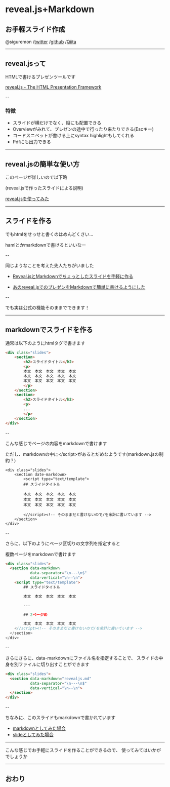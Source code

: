 # reveal.js+Markdown
## お手軽スライド作成

@siguremon
/[twitter](twitter.com/siguremon)
/[github](http://siguremon.github.io)
/[Qiita](http://qiita.com/users/siguremon)

---

## reveal.jsって

HTMLで書けるプレゼンツールです

[reveal.js - The HTML Presentation Framework](http://lab.hakim.se/reveal-js/)

--

### 特徴
- スライドが横だけでなく、縦にも配置できる
- Overviewがみれて、プレゼンの途中で行ったり来たりできる(Escキー)
- コードスニペットが書ける上にsyntax highlightもしてくれる
- Pdfにも出力できる

---

## reveal.jsの簡単な使い方

このページが詳しいので以下略

(reveal.jsで作ったスライドによる説明)

[reveal.jsを使ってみた](http://tmlife-storage.googlecode.com/svn/trunk/reveal.js-guide/index.html)

---

## スライドを作る

でもhtmlをせっせと書くのはめんどくさい…

hamlとかmarkdownで書けるといいなー

--

同じようなことを考えた先人たちがいました

- [Reveal.jsとMarkdownでちょっとしたスライドを手軽に作る](http://n.blueblack.net/articles/2013-03-02_reveal_js_and_markdown_presentation/)

- [あのreveal.jsでのプレゼンをMarkdownで簡単に書けるようにした](http://blog.nishimiyahara.net/2013/02/revealjs-markdown.html)

--

でも実は公式の機能そのままでできます！

---

## markdownでスライドを作る

通常は以下のようにhtmlタグで書きます

```html
<div class="slides">
    <section>
        <h2>スライドタイトル</h2>
	    <p>
		本文　本文　本文　本文　本文
		本文　本文　本文　本文　本文
		本文　本文　本文　本文　本文
		</p>
	</section>
    <section>
        <h2>スライドタイトル</h2>
		<p>
		...
		</p>
	</section>
</div>
```


--

こんな感じでページの内容をmarkdownで書けます

ただし、markdownの中に&lt;&#47;script&gt;があるとだめなようです(markdown.jsの制約？)


```
<div class="slides">
    <section date-markdown>
   	    <script type="text/template">
        ## スライドタイトル

		本文　本文　本文　本文　本文
		本文　本文　本文　本文　本文
		本文　本文　本文　本文　本文

     	<//script><!-- そのままだと書けないので/を余計に書いています -->
    </section>	
</div>

```

--

さらに、以下のようにページ区切りの文字列を指定すると

複数ページをmarkdownで書けます

```html
<div class="slides">
  <section data-markdown 
           data-separator="\n---\n$"
		   data-vertical="\n--\n">
	<script type="text/template">
        ## スライドタイトル

		本文　本文　本文　本文　本文

        ---

        ## 2ページめ

		本文　本文　本文　本文　本文
	<//script><!-- そのままだと書けないので/を余計に書いています -->
  </section>
</div>
```

--

さらにさらに、data-markdownにファイル名を指定することで、
スライドの中身を別ファイルに切り出すことができます

```html
<div class="slides">
  <section data-markdown="revealjs.md"
           data-separator="\n---\n$"
		   data-vertical="\n--\n">
  </section>
</div>
```

--

ちなみに、このスライドもmarkdownで書かれています

- [markdownとしてみた場合](http://qiita.com/siguremon/items/c717eca388070215712c)
- [slideとしてみた場合](http://siguremon.github.io/slides/revealjs.html)

---


こんな感じでお手軽にスライドを作ることができるので、
使ってみてはいかがでしょうか


---

## おわり
